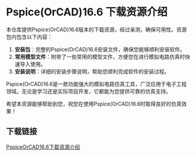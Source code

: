 # Pspice(OrCAD)16.6 下载资源介绍

本仓库提供Pspice(OrCAD)16.6版本的下载资源，经过亲测，确保可用性。资源包内包含以下内容：

1. **安装包**：完整的Pspice(OrCAD)16.6安装文件，确保您能够顺利安装软件。
2. **常用模型文件**：附带了一些常用的模型文件，方便您在进行模拟电路仿真时快速导入使用。
3. **安装说明**：详细的安装步骤说明，帮助您顺利完成软件的安装过程。

Pspice(OrCAD)16.6是一款功能强大的模拟电路仿真工具，广泛应用于电子工程领域。无论是学习还是实际项目开发，它都能为您提供可靠的仿真支持。

希望本资源能够帮助到您，祝您在使用Pspice(OrCAD)16.6时取得良好的仿真效果！

## 下载链接

[PspiceOrCAD16.6下载资源介绍](https://pan.quark.cn/s/06ae4ece4cdd)